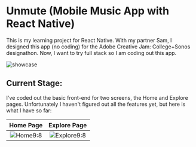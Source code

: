 # Unmute (Mobile Music App with React Native)

This is my learning project for React Native. With my partner Sam, I designed this app (no coding) for the Adobe Creative Jam: College+Sonos designathon. Now, I want to try full stack so I am coding out this app.

![showcase](https://github.com/anthonyx24/unmute/assets/79112832/3b897508-d102-4429-93eb-6ab71e46b5c8)

## Current Stage:

I've coded out the basic front-end for two screens, the Home and Explore pages. Unfortunately I haven't figured out all the features yet, but here is what I have so far:

Home Page            |  Explore Page
:-------------------------:|:-------------------------:
![Home9:8](https://github.com/anthonyx24/unmute/assets/79112832/c3cc8e23-274a-4e41-984e-44db914008b2)  |  ![Explore9:8](https://github.com/anthonyx24/unmute/assets/79112832/7a231e2e-8c87-40bd-bb9f-463e251b783f)




